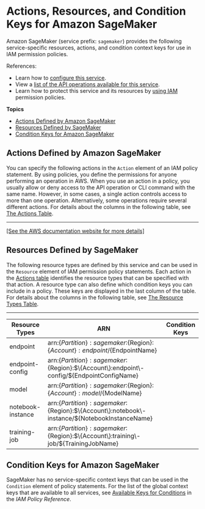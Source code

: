 # Actions, Resources, and Condition Keys for Amazon SageMaker<a name="list_amazonsagemaker"></a>

Amazon SageMaker \(service prefix: `sagemaker`\) provides the following service\-specific resources, actions, and condition context keys for use in IAM permission policies\.

References:
+ Learn how to [configure this service](http://docs.aws.amazon.com/sagemaker/latest/dg/)\.
+ View a [list of the API operations available for this service](http://docs.aws.amazon.com/sagemaker/latest/dg)\.
+ Learn how to protect this service and its resources by [using IAM](http://docs.aws.amazon.com/sagemaker/latest/dg/authentication-and-access-control.html) permission policies\.

**Topics**
+ [Actions Defined by Amazon SageMaker](#amazonsagemaker-actions-as-permissions)
+ [Resources Defined by SageMaker](#amazonsagemaker-resources-for-iam-policies)
+ [Condition Keys for Amazon SageMaker](#amazonsagemaker-policy-keys)

## Actions Defined by Amazon SageMaker<a name="amazonsagemaker-actions-as-permissions"></a>

You can specify the following actions in the `Action` element of an IAM policy statement\. By using policies, you define the permissions for anyone performing an operation in AWS\. When you use an action in a policy, you usually allow or deny access to the API operation or CLI command with the same name\. However, in some cases, a single action controls access to more than one operation\. Alternatively, some operations require several different actions\. For details about the columns in the following table, see [The Actions Table](reference_policies_actions-resources-contextkeys.md#actions_table)\.


****  
[\[See the AWS documentation website for more details\]](http://docs.aws.amazon.com/IAM/latest/UserGuide/list_amazonsagemaker.html)

## Resources Defined by SageMaker<a name="amazonsagemaker-resources-for-iam-policies"></a>

The following resource types are defined by this service and can be used in the `Resource` element of IAM permission policy statements\. Each action in the [Actions table](#amazonsagemaker-actions-as-permissions) identifies the resource types that can be specified with that action\. A resource type can also define which condition keys you can include in a policy\. These keys are displayed in the last column of the table\. For details about the columns in the following table, see [The Resource Types Table](reference_policies_actions-resources-contextkeys.md#resources_table)\.


****  

| Resource Types | ARN | Condition Keys | 
| --- | --- | --- | 
| endpoint | arn:$\{Partition\}:sagemaker:$\{Region\}:$\{Account\}:endpoint/$\{EndpointName\} |  | 
| endpoint\-config | arn:$\{Partition\}:sagemaker:$\{Region\}:$\{Account\}:endpoint\-config/$\{EndpointConfigName\} |  | 
| model | arn:$\{Partition\}:sagemaker:$\{Region\}:$\{Account\}:model/$\{ModelName\} |  | 
| notebook\-instance | arn:$\{Partition\}:sagemaker:$\{Region\}:$\{Account\}:notebook\-instance/$\{NotebookInstanceName\} |  | 
| training\-job | arn:$\{Partition\}:sagemaker:$\{Region\}:$\{Account\}:training\-job/$\{TrainingJobName\} |  | 

## Condition Keys for Amazon SageMaker<a name="amazonsagemaker-policy-keys"></a>

SageMaker has no service\-specific context keys that can be used in the `Condition` element of policy statements\. For the list of the global context keys that are available to all services, see [Available Keys for Conditions](http://docs.aws.amazon.com/IAM/latest/UserGuide/reference_policies_condition-keys.html#AvailableKeys) in the *IAM Policy Reference*\.